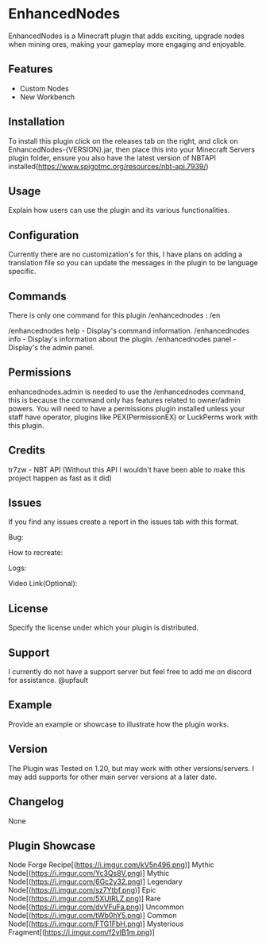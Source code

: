 # EnhancedNodes

EnhancedNodes is a Minecraft plugin that adds exciting, upgrade nodes when mining ores, making your gameplay more engaging and enjoyable.

## Features

- Custom Nodes
- New Workbench

## Installation

To install this plugin click on the releases tab on the right, and click on EnhancedNodes-{VERSION}.jar, then place this into your Minecraft Servers plugin folder, ensure you also have the latest version of NBTAPI installed(https://www.spigotmc.org/resources/nbt-api.7939/)

## Usage

Explain how users can use the plugin and its various functionalities.

## Configuration

Currently there are no customization's for this, I have plans on adding a translation file so you can update the messages in the plugin to be language specific.

## Commands

There is only one command for this plugin /enhancednodes : /en

/enhancednodes help - Display's command information.
/enhancednodes info - Display's information about the plugin.
/enhancednodes panel - Display's the admin panel.

## Permissions

enhancednodes.admin is needed to use the /enhancednodes command, this is because the command only has features related to owner/admin powers.
You will need to have a permissions plugin installed unless your staff have operator, plugins like PEX(PermissionEX) or LuckPerms work with this plugin.

## Credits

tr7zw - NBT API (Without this API I wouldn't have been able to make this project happen as fast as it did)

## Issues

If you find any issues create a report in the issues tab with this format.

Bug:

How to recreate:

Logs:

Video Link(Optional):

## License

Specify the license under which your plugin is distributed.

## Support

I currently do not have a support server but feel free to add me on discord for assistance. @upfault

## Example

Provide an example or showcase to illustrate how the plugin works.

## Version

The Plugin was Tested on 1.20, but may work with other versions/servers. I may add supports for other main server versions at a later date.

## Changelog

None

## Plugin Showcase

Node Forge Recipe[(https://i.imgur.com/kV5n496.png)]
Mythic Node[(https://i.imgur.com/Yc3Qs8V.png)]
Mythic Node[(https://i.imgur.com/6Gc2y32.png)]
Legendary Node[(https://i.imgur.com/sz7Ytbf.png)]
Epic Node[(https://i.imgur.com/5XUIRLZ.png)]
Rare Node[(https://i.imgur.com/dvVFuFa.png)]
Uncommon Node[(https://i.imgur.com/tWb0hY5.png)]
Common Node[(https://i.imgur.com/FTG1FbH.png)]
Mysterious Fragment[(https://i.imgur.com/f2vIB1m.png)]
